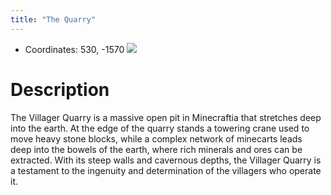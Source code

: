 ```yaml
---
title: "The Quarry"
---
```

- Coordinates: 530, -1570
![](BNB-Survival/images/2023-02-07_12.57.42.png)
# Description
The Villager Quarry is a massive open pit in Minecraftia that stretches deep into the earth. At the edge of the quarry stands a towering crane used to move heavy stone blocks, while a complex network of minecarts leads deep into the bowels of the earth, where rich minerals and ores can be extracted. With its steep walls and cavernous depths, the Villager Quarry is a testament to the ingenuity and determination of the villagers who operate it.
